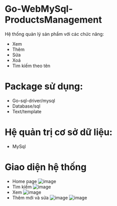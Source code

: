 # Go-WebMySql-ProductsManagement
Hệ thống quản lý sản phẩm với các chức năng:
- Xem
- Thêm
- Sửa
- Xoá
- Tìm kiếm theo tên

# Package sử dụng:
- Go-sql-driver/mysql
- Database/sql
- Text/template

# Hệ quản trị cơ sở dữ liệu: 
- MySql

# Giao diện hệ thống
- Home page
![image](https://user-images.githubusercontent.com/88727271/204586494-4b83c68f-5745-439c-9975-d4a1a2186581.png)
- Tìm kiếm 
![image](https://user-images.githubusercontent.com/88727271/204586609-c555f23d-121f-47f7-bd79-32a941755119.png)
- Xem 
![image](https://user-images.githubusercontent.com/88727271/204586678-e46021a3-f310-4362-90af-d76ce2327863.png)
- Thêm mới và sửa 
![image](https://user-images.githubusercontent.com/88727271/204586872-c580335b-6039-4e6c-9569-63adbe4174aa.png)
![image](https://user-images.githubusercontent.com/88727271/204586965-0b9f874e-0889-4a6f-86c5-0c1242308ceb.png)

